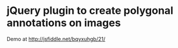 # jQuery plugin to create polygonal annotations on images

Demo at http://jsfiddle.net/bqyxuhgb/21/
